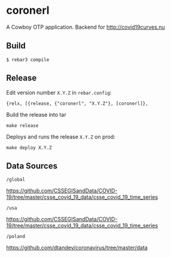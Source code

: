 coronerl
=====

A Cowboy OTP application.  Backend for http://covid19curves.nu

Build
-----

    $ rebar3 compile

Release
-----

Edit version number `X.Y.Z` in `rebar.config`:

    {relx, [{release, {"coronerl", "X.Y.Z"}, [coronerl]},

Build the release into tar

    make release

Deploys and runs the release `X.Y.Z` on prod: 

    make deploy X.Y.Z

Data Sources
-----

`/global`

https://github.com/CSSEGISandData/COVID-19/tree/master/csse_covid_19_data/csse_covid_19_time_series

`/usa`

https://github.com/CSSEGISandData/COVID-19/tree/master/csse_covid_19_data/csse_covid_19_time_series


`/poland`

https://github.com/dtandev/coronavirus/tree/master/data
